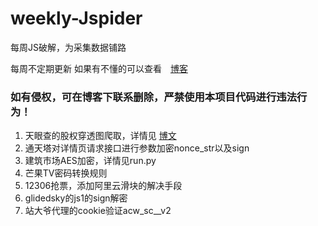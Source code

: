 # weekly-Jspider
每周JS破解，为采集数据铺路

每周不定期更新
如果有不懂的可以查看　[博客](https://www.cnblogs.com/triangle959)

### 如有侵权，可在博客下联系删除，严禁使用本项目代码进行违法行为！

1. 天眼查的股权穿透图爬取，详情见 [博文](https://www.cnblogs.com/triangle959/p/js_tianyancha.html)
2. 通天塔对详情页请求接口进行参数加密nonce_str以及sign
3. 建筑市场AES加密，详情见run.py
4. 芒果TV密码转换规则
5. 12306抢票，添加阿里云滑块的解决手段
6. glidedsky的js1的sign解密
7. 站大爷代理的cookie验证acw_sc__v2